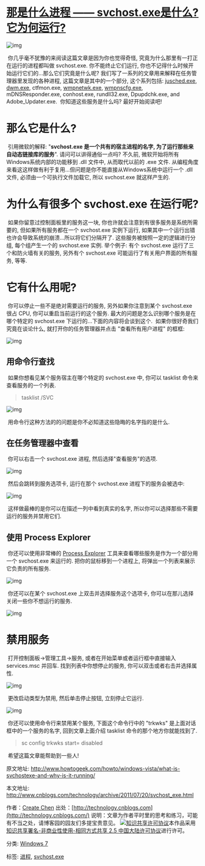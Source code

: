 # [那是什么进程 —— svchost.exe是什么? 它为何运行?](https://www.cnblogs.com/technology/archive/2011/07/20/svchost_exe.html)



![img](https://pic002.cnblogs.com/images/2011/70278/2011072015532842.jpg)

​        你几乎毫不犹豫的来阅读这篇文章是因为你也觉得奇怪, 究竟为什么那里有一打正在运行的进程都叫做 svchost.exe. 你不能终止它们运行, 你也不记得什么时候开始运行它们的...那么它们究竟是什么呢?
​        我们写了一系列的文章用来解释在任务管理器里发现的各种进程, 这篇文章是其中的一个部分, 这个系列包括: [jusched.exe](http://www.cnblogs.com/technology/archive/2011/07/20/jusched_exe.html), [dwm.exe](http://www.cnblogs.com/technology/archive/2011/07/21/dwm_exe.html), ctfmon.exe, [wmpnetwk.exe](http://www.cnblogs.com/technology/archive/2011/07/22/wmpnscfg_exe.html), [wmpnscfg.exe](http://www.cnblogs.com/technology/archive/2011/07/22/wmpnscfg_exe.html), mDNSResponder.exe, conhost.exe, rundll32.exe, Dpupdchk.exe, and Adobe_Updater.exe.
​        你知道这些服务是什么吗? 最好开始阅读吧!

# 那么它是什么?

​        引用微软的解释: "**svchost.exe 是一个共有的宿主进程的名字, 为了运行那些来自动态链接库的服务**". 请问可以讲得通俗一点吗?
​        不久前, 微软开始将所有Windows系统内部的功能移到 .dll 文件中, 从而取代以前的 .exe 文件. 从编程角度来看这这样做有利于复用...但问题是你不能直接从Windows系统中运行一个 .dll 文件, 必须由一个可执行文件加载它, 所以 svchost.exe 就这样产生的.

# 为什么有很多个 svchost.exe 在运行呢?

​        如果你留意过控制面板里的服务这一块, 你也许就会注意到有很多服务是系统所需要的, 但如果所有服务都在一个 svchost.exe 实例下运行, 如果其中一个运行出错也许会导致系统的崩溃...所以将它们分隔开了. 
​        这些服务被按照一定的逻辑进行分组, 每个组产生一个的 svchost.exe 实例. 举个例子: 有个 svchost.exe 运行了三个和防火墙有关的服务, 另外有个 svchost.exe 可能运行了有关用户界面的所有服务, 等等.

# 它有什么用呢?

​        你可以停止一些不是绝对需要运行的服务, 另外如果你注意到某个 svchost.exe 很占 CPU, 你可以重启当前运行的这个服务. 最大的问题是怎么识别哪个服务是在哪个特定的 svchost.exe 下运行的...下面的内容将会谈到这个.
​        如果你很好奇我们究竟在谈论什么, 就打开你的任务管理器并点击 "查看所有用户进程" 的框框:

![img](https://pic002.cnblogs.com/images/2011/70278/2011072017091337.png)

## 用命令行查找

​        如果你想看见某个服务宿主在哪个特定的 svchost.exe 中, 你可以 tasklist 命令来查看服务的一个列表.

> tasklist /SVC

![img](https://pic002.cnblogs.com/images/2011/70278/2011072017123963.png)

​        用命令行这种方法的的问题是你不必知道这些隐晦的名字指的是什么.

## 在任务管理器中查看

​        你可以右击一个 svchost.exe 进程, 然后选择"查看服务"的选项.

![img](https://pic002.cnblogs.com/images/2011/70278/2011072017163218.png)

​        然后会跳转到服务选项卡, 运行在那个 svchost.exe 进程下的服务会被选中:

![img](https://pic002.cnblogs.com/images/2011/70278/2011072017174491.png)

​        这样做最棒的是你可以在描述一列中看到真实的名字, 所以你可以选择那些不需要运行的服务并禁用它们.

## 使用 Process Explorer

​        你还可以使用非常棒的  [Process Explorer](http://technet.microsoft.com/en-us/sysinternals/bb896653.aspx) 工具来查看哪些服务是作为一个部分用一个 svchost.exe 来运行的. 把你的鼠标移到一个进程上, 将弹出一个列表来展示它负责的所有服务.

![img](https://pic002.cnblogs.com/images/2011/70278/2011072017194466.png)

​        你还可以在某个 svchost.exe 上双击并选择服务这个选项卡, 你可以在那儿选择关闭一些你不想运行的服务.

![img](https://pic002.cnblogs.com/images/2011/70278/2011072017204624.png)

# 禁用服务

​        打开控制面板->管理工具->服务, 或者在开始菜单或者运行框中直接输入 services.msc 并回车. 找到列表中你想停止的服务, 你可以双击或者右击并选择属性.

![img](https://pic002.cnblogs.com/images/2011/70278/2011072017222580.png)

​        更改启动类型为禁用, 然后单击停止按钮, 立刻停止它运行.

![img](https://pic002.cnblogs.com/images/2011/70278/2011072017231287.png)

​        你还可以使用命令行来禁用某个服务, 下面这个命令行中的 "trkwks" 是上面对话框中的一个服务的名字, 回到文章上面介绍 tasklist 命令的那个地方你就能找到了.

> sc config trkwks start= disabled



​        希望这篇文章能帮助到一些人!

原文地址: <http://www.howtogeek.com/howto/windows-vista/what-is-svchostexe-and-why-is-it-running/>

本文地址: <http://www.cnblogs.com/technology/archive/2011/07/20/svchost_exe.html>

作者：[Create Chen](http://technology.cnblogs.com/)
出处：[http://technology.cnblogs.com](http://technology.cnblogs.com/)
说明：文章为作者平时里的思考和练习，可能有不当之处，请博客园的园友们多提宝贵意见。
[![知识共享许可协议](http://i.creativecommons.org/l/by-nc-sa/2.5/cn/88x31.png)](http://creativecommons.org/licenses/by-nc-sa/2.5/cn/)本作品采用[知识共享署名-非商业性使用-相同方式共享 2.5 中国大陆许可协议](http://creativecommons.org/licenses/by-nc-sa/2.5/cn/)进行许可。



分类: [Windows 7](https://www.cnblogs.com/technology/category/293385.html)

标签: [进程](https://www.cnblogs.com/technology/tag/进程/), [svchost.exe](https://www.cnblogs.com/technology/tag/svchost.exe/)